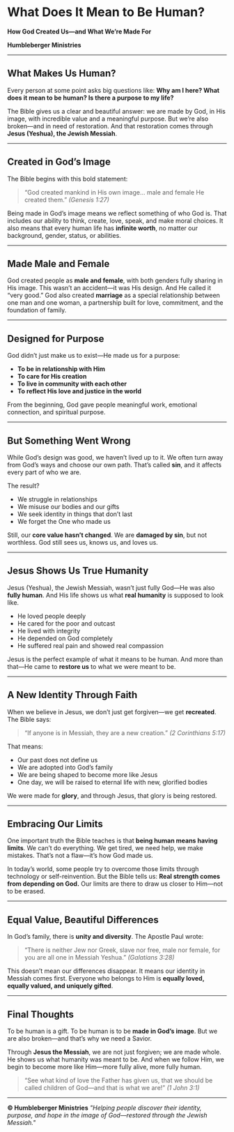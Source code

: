 # What Does It Mean to Be Human?

**How God Created Us—and What We’re Made For**

**Humbleberger Ministries**

---

## What Makes Us Human?

Every person at some point asks big questions like:
**Why am I here? What does it mean to be human? Is there a purpose to my life?**

The Bible gives us a clear and beautiful answer: we are made by God, in His image, with incredible value and a meaningful purpose. But we’re also broken—and in need of restoration. And that restoration comes through **Jesus (Yeshua), the Jewish Messiah**.

---

## Created in God’s Image

The Bible begins with this bold statement:

> “God created mankind in His own image... male and female He created them.”
> *(Genesis 1:27)*

Being made in God’s image means we reflect something of who God is. That includes our ability to think, create, love, speak, and make moral choices. It also means that every human life has **infinite worth**, no matter our background, gender, status, or abilities.

---

## Made Male and Female

God created people as **male and female**, with both genders fully sharing in His image. This wasn’t an accident—it was His design. And He called it “very good.”
God also created **marriage** as a special relationship between one man and one woman, a partnership built for love, commitment, and the foundation of family.

---

## Designed for Purpose

God didn’t just make us to exist—He made us for a purpose:

* **To be in relationship with Him**
* **To care for His creation**
* **To live in community with each other**
* **To reflect His love and justice in the world**

From the beginning, God gave people meaningful work, emotional connection, and spiritual purpose.

---

## But Something Went Wrong

While God’s design was good, we haven’t lived up to it. We often turn away from God’s ways and choose our own path. That’s called **sin**, and it affects every part of who we are.

The result?

* We struggle in relationships
* We misuse our bodies and our gifts
* We seek identity in things that don’t last
* We forget the One who made us

Still, our **core value hasn’t changed**. We are **damaged by sin**, but not worthless. God still sees us, knows us, and loves us.

---

## Jesus Shows Us True Humanity

Jesus (Yeshua), the Jewish Messiah, wasn’t just fully God—He was also **fully human**. And His life shows us what **real humanity** is supposed to look like.

* He loved people deeply
* He cared for the poor and outcast
* He lived with integrity
* He depended on God completely
* He suffered real pain and showed real compassion

Jesus is the perfect example of what it means to be human. And more than that—He came to **restore us** to what we were meant to be.

---

## A New Identity Through Faith

When we believe in Jesus, we don’t just get forgiven—we get **recreated**. The Bible says:

> “If anyone is in Messiah, they are a new creation.” *(2 Corinthians 5:17)*

That means:

* Our past does not define us
* We are adopted into God’s family
* We are being shaped to become more like Jesus
* One day, we will be raised to eternal life with new, glorified bodies

We were made for **glory**, and through Jesus, that glory is being restored.

---

## Embracing Our Limits

One important truth the Bible teaches is that **being human means having limits**. We can’t do everything. We get tired, we need help, we make mistakes. That’s not a flaw—it’s how God made us.

In today’s world, some people try to overcome those limits through technology or self-reinvention. But the Bible tells us:
**Real strength comes from depending on God.**
Our limits are there to draw us closer to Him—not to be erased.

---

## Equal Value, Beautiful Differences

In God’s family, there is **unity and diversity**. The Apostle Paul wrote:

> “There is neither Jew nor Greek, slave nor free, male nor female, for you are all one in Messiah Yeshua.” *(Galatians 3:28)*

This doesn’t mean our differences disappear. It means our identity in Messiah comes first. Everyone who belongs to Him is **equally loved, equally valued, and uniquely gifted**.

---

## Final Thoughts

To be human is a gift.
To be human is to be **made in God’s image**.
But we are also broken—and that’s why we need a Savior.

Through **Jesus the Messiah**, we are not just forgiven; we are made whole. He shows us what humanity was meant to be. And when we follow Him, we begin to become more like Him—more fully alive, more fully human.

> “See what kind of love the Father has given us, that we should be called children of God—and that is what we are!”
> *(1 John 3:1)*

---

**© Humbleberger Ministries**
*"Helping people discover their identity, purpose, and hope in the image of God—restored through the Jewish Messiah."*